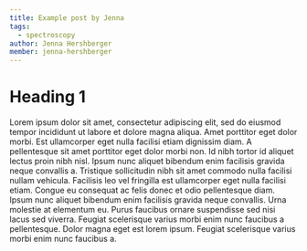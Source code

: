 ```yaml
---
title: Example post by Jenna
tags:
  - spectroscopy
author: Jenna Hershberger
member: jenna-hershberger
---
```


# Heading 1

Lorem ipsum dolor sit amet, consectetur adipiscing elit, sed do eiusmod tempor incididunt ut labore et dolore magna aliqua.
Amet porttitor eget dolor morbi.
Est ullamcorper eget nulla facilisi etiam dignissim diam.
A pellentesque sit amet porttitor eget dolor morbi non.
Id nibh tortor id aliquet lectus proin nibh nisl.
Ipsum nunc aliquet bibendum enim facilisis gravida neque convallis a.
Tristique sollicitudin nibh sit amet commodo nulla facilisi nullam vehicula.
Facilisis leo vel fringilla est ullamcorper eget nulla facilisi etiam.
Congue eu consequat ac felis donec et odio pellentesque diam.
Ipsum nunc aliquet bibendum enim facilisis gravida neque convallis.
Urna molestie at elementum eu.
Purus faucibus ornare suspendisse sed nisi lacus sed viverra.
Feugiat scelerisque varius morbi enim nunc faucibus a pellentesque.
Dolor magna eget est lorem ipsum.
Feugiat scelerisque varius morbi enim nunc faucibus a.
